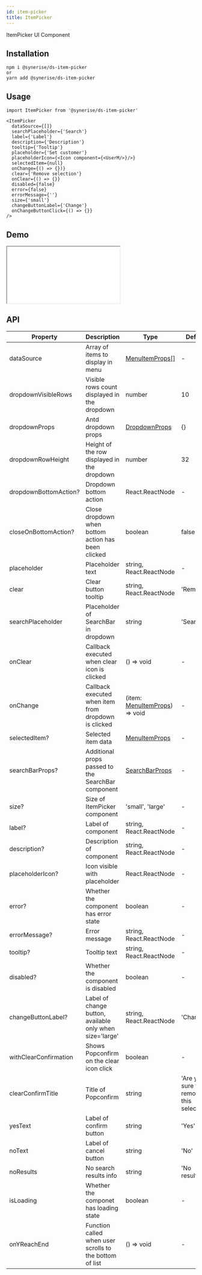 ```yaml
---
id: item-picker
title: ItemPicker
---
```


ItemPicker UI Component

## Installation

```
npm i @synerise/ds-item-picker
or
yarn add @synerise/ds-item-picker
```

## Usage

```
import ItemPicker from '@synerise/ds-item-picker'

<ItemPicker
  dataSource={[]}
  searchPlaceholder={'Search'}
  label={'Label'}
  description={'Description'}
  tooltip={'Tooltip'}
  placeholder={'Set customer'}
  placeholderIcon={<Icon component={<UserM/>}/>}
  selectedItem={null}
  onChange={() => {})}
  clear={'Remove selection'}
  onClear={() => {}}
  disabled={false}
  error={false}
  errorMessage={''}
  size={'small'}
  changeButtonLabel={'Change'}
  onChangeButtonClick={() => {}}
/>

```

## Demo

<iframe src="/storybook-static/iframe.html?id=components-item-picker--default"></iframe>

## API

| Property              | Description                                              | Type                                                                                            | Default                                  |
| --------------------- | -------------------------------------------------------- | ----------------------------------------------------------------------------------------------- | ---------------------------------------- |
| dataSource            | Array of items to display in menu                        | [MenuItemProps[]](https://design.synerise.com/docs/components/menu#menuitemprops)               | -                                        |
| dropdownVisibleRows   | Visible rows count displayed in the dropdown             | number                                                                                          | 10                                       |
| dropdownProps         | Antd dropdown props                                      | [DropdownProps](https://design.synerise.com/docs/components/dropdown#dropdown)                  | {}                                       |
| dropdownRowHeight     | Height of the row displayed in the dropdown              | number                                                                                          | 32                                       |
| dropdownBottomAction? | Dropdown bottom action                                   | React.ReactNode                                                                                 | -                                        |
| closeOnBottomAction?  | Close dropdown when bottom action has been clicked       | boolean                                                                                         | false                                    |
| placeholder           | Placeholder text                                         | string, React.ReactNode                                                                         | -                                        |
| clear                 | Clear button tooltip                                     | string, React.ReactNode                                                                         | 'Remove'                                 |
| searchPlaceholder     | Placeholder of SearchBar in dropdown                     | string                                                                                          | 'Search'                                 |
| onClear               | Callback executed when clear icon is clicked             | () => void                                                                                      | -                                        |
| onChange              | Callback executed when item from dropdown is clicked     | (item: [MenuItemProps](https://design.synerise.com/docs/components/menu#menuitemprops)) => void | -                                        |
| selectedItem?         | Selected item data                                       | [MenuItemProps](https://design.synerise.com/docs/components/menu#menuitemprops)                 | -                                        |
| searchBarProps?       | Additional props passed to the SearchBar component       | [SearchBarProps](https://design.synerise.com/docs/components/search-bar#api)                    | -                                        |
| size?                 | Size of ItemPicker component                             | 'small', 'large'                                                                                | -                                        |
| label?                | Label of component                                       | string, React.ReactNode                                                                         | -                                        |
| description?          | Description of component                                 | string, React.ReactNode                                                                         | -                                        |
| placeholderIcon?      | Icon visible with placeholder                            | React.ReactNode                                                                                 | -                                        |
| error?                | Whether the component has error state                    | boolean                                                                                         | -                                        |
| errorMessage?         | Error message                                            | string, React.ReactNode                                                                         | -                                        |
| tooltip?              | Tooltip text                                             | string, React.ReactNode                                                                         | -                                        |
| disabled?             | Whether the component is disabled                        | boolean                                                                                         | -                                        |
| changeButtonLabel?    | Label of change button, available only when size='large' | string, React.ReactNode                                                                         | 'Change'                                 |
| withClearConfirmation | Shows Popconfirm on the clear icon click                 | boolean                                                                                         | -                                        |
| clearConfirmTitle     | Title of Popconfirm                                      | string                                                                                          | 'Are you sure to remove this selection?' |
| yesText               | Label of confirm button                                  | string                                                                                          | 'Yes'                                    |
| noText                | Label of cancel button                                   | string                                                                                          | 'No'                                     |
| noResults             | No search results info                                   | string                                                                                          | 'No results'                             |
| isLoading             | Whether the componet has loading state                   | boolean                                                                                         | -                                        |
| onYReachEnd           | Function called when user scrolls to the bottom of list  | () => void                                                                                      | -                                        |
